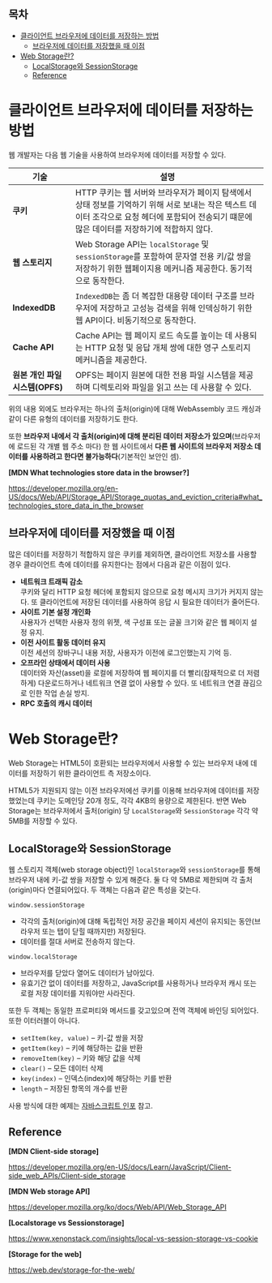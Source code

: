 <h2>목차</h2>

- [클라이언트 브라우저에 데이터를 저장하는 방법](#클라이언트-브라우저에-데이터를-저장하는-방법)
  - [브라우저에 데이터를 저장했을 때 이점](#브라우저에-데이터를-저장했을-때-이점)
- [Web Storage란?](#web-storage란)
  - [LocalStorage와 SessionStorage](#localstorage와-sessionstorage)
  - [Reference](#reference)


# 클라이언트 브라우저에 데이터를 저장하는 방법

웹 개발자는 다음 웹 기술을 사용하여 브라우저에 데이터를 저장할 수 있다.

| 기술  | 설명  |
|---|---|
| **쿠키**  | HTTP 쿠키는 웹 서버와 브라우저가 페이지 탐색에서 상태 정보를 기억하기 위해 서로 보내는 작은 텍스트 데이터 조각으로 요청 헤더에 포함되어 전송되기 떄문에 많은 데이터를 저장하기에 적합하지 않다. |
| **웹 스토리지** | Web Storage API는 `localStorage` 및 `sessionStorage`를 포함하여 문자열 전용 키/값 쌍을 저장하기 위한 웹페이지용 메커니즘 제공한다. 동기적으로 동작한다.  |
| **IndexedDB**  | `IndexedDB`는 좀 더 복잡한 대용량 데이터 구조를 브라우저에 저장하고 고성능 검색을 위해 인덱싱하기 위한 웹 API이다. 비동기적으로 동작한다. |
| **Cache API**  | Cache API는 웹 페이지 로드 속도를 높이는 데 사용되는 HTTP 요청 및 응답 개체 쌍에 대한 영구 스토리지 메커니즘을 제공한다.  |
| **원본 개인 파일 시스템(OPFS)**  | OPFS는 페이지 원본에 대한 전용 파일 시스템을 제공하며 디렉토리와 파일을 읽고 쓰는 데 사용할 수 있다.  |

위의 내용 외에도 브라우저는 하나의 출처(origin)에 대해 WebAssembly 코드 캐싱과 같이 다른 유형의 데이터를 저장하기도 한다.

또한 **브라우저 내에서 각 출처(origin)에 대해 분리된 데이터 저장소가 있으며**(브라우저에 로드된 각 개별 웹 주소 마다) 한 웹 사이트에서 **다른 웹 사이트의 브라우저 저장소 데이터를 사용하려고 한다면 불가능하다**(기본적인 보안인 셈).

**[MDN What technologies store data in the browser?]**

https://developer.mozilla.org/en-US/docs/Web/API/Storage_API/Storage_quotas_and_eviction_criteria#what_technologies_store_data_in_the_browser


## 브라우저에 데이터를 저장했을 때 이점

많은 데이터를 저장하기 적합하지 않은 쿠키를 제외하면, 클라이언트 저장소를 사용할 경우 클라이언트 측에 데이터를 유지한다는 점에서 다음과 같은 이점이 있다.

+ **네트워크 트래픽 감소**<BR>쿠키와 달리 HTTP 요청 헤더에 포함되지 않으므로 요청 메시지 크기가 커지지 않는다. 또 클라이언트에 저장된 데이터를 사용하여 응답 시 필요한 데이터가 줄어든다.
+ **사이트 기본 설정 개인화**<BR> 사용자가 선택한 사용자 정의 위젯, 색 구성표 또는 글꼴 크기와 같은 웹 페이지 설정 유지.
+ **이전 사이트 활동 데이터 유지**<BR> 이전 세션의 장바구니 내용 저장, 사용자가 이전에 로그인했는지 기억 등.
+ **오프라인 상태에서 데이터 사용**<BR> 데이터와 자산(asset)을 로컬에 저장하여 웹 페이지를 더 빨리(잠재적으로 더 저렴하게) 다운로드하거나 네트워크 연결 없이 사용할 수 있다. 또 네트워크 연결 끊김으로 인한 작업 손실 방지.
+ **RPC 호출의 캐시 데이터**

# Web Storage란?

Web Storage는 HTML5이 호환되는 브라우저에서 사용할 수 있는 브라우저 내에 데이터를 저장하기 위한 클라이언트 측 저장소이다.

HTML5가 지원되지 않는 이전 브라우저에선 쿠키를 이용해 브라우저에 데이터를 저장했었는데 쿠키는 도메인당 20개 정도, 각각 4KB의 용량으로 제한된다. 반면 Web Storage는 브라우저에서 출처(origin) 당 `LocalStorage`와 `SessionStorage` 각각 약 5MB를 저장할 수 있다.

## LocalStorage와 SessionStorage

웹 스토리지 객체(web storage object)인 `localStorage`와 `sessionStorage`를 통해 브라우저 내에 키-값 쌍을 저장할 수 있게 해준다. 둘 다 약 5MB로 제한되며 각 출처(origin)마다 연결되어있다. 두 객체는 다음과 같은 특성을 갖는다.

`window.sessionStorage`
+ 각각의 출처(origin)에 대해 독립적인 저장 공간을 페이지 세션이 유지되는 동안(브라우저 또는 탭이 닫힐 때까지만) 저장된다.
+ 데이터를 절대 서버로 전송하지 않는다.

`window.localStorage`
+ 브라우저를 닫았다 열어도 데이터가 남아있다.
+ 유효기간 없이 데이터를 저장하고, JavaScript를 사용하거나 브라우저 캐시 또는 로컬 저장 데이터를 지워야만 사라진다.

또한 두 객체는 동일한 프로퍼티와 메서드를 갖고있으며 전역 객체에 바인딩 되어있다. 또한 이터러블이 아니다.

+ `setItem(key, value)` – 키-값 쌍을 저장
+ `getItem(key)` – 키에 해당하는 값을 반환
+ `removeItem(key)` – 키와 해당 값을 삭제
+ `clear()` – 모든 데이터 삭제
+ `key(index)` – 인덱스(index)에 해당하는 키를 반환
+ `length` – 저장된 항목의 개수를 반환

사용 방식에 대한 예제는 [자바스크립트 인포](https://ko.javascript.info/localstorage) 참고.

## Reference

**[MDN Client-side storage]**

https://developer.mozilla.org/en-US/docs/Learn/JavaScript/Client-side_web_APIs/Client-side_storage

**[MDN Web storage API]**

https://developer.mozilla.org/ko/docs/Web/API/Web_Storage_API


**[Localstorage vs Sessionstorage]**

https://www.xenonstack.com/insights/local-vs-session-storage-vs-cookie

**[Storage for the web]**

https://web.dev/storage-for-the-web/



